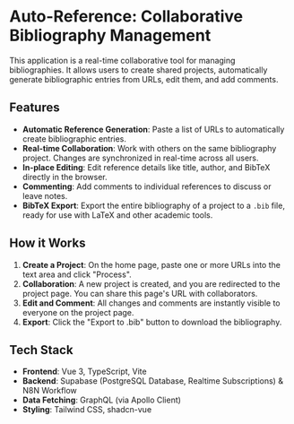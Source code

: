 # Auto-Reference: Collaborative Bibliography Management

This application is a real-time collaborative tool for managing bibliographies. It allows users to create shared projects, automatically generate bibliographic entries from URLs, edit them, and add comments.

## Features

- **Automatic Reference Generation**: Paste a list of URLs to automatically create bibliographic entries.
- **Real-time Collaboration**: Work with others on the same bibliography project. Changes are synchronized in real-time across all users.
- **In-place Editing**: Edit reference details like title, author, and BibTeX directly in the browser.
- **Commenting**: Add comments to individual references to discuss or leave notes.
- **BibTeX Export**: Export the entire bibliography of a project to a `.bib` file, ready for use with LaTeX and other academic tools.

## How it Works

1.  **Create a Project**: On the home page, paste one or more URLs into the text area and click "Process".
2.  **Collaboration**: A new project is created, and you are redirected to the project page. You can share this page's URL with collaborators.
3.  **Edit and Comment**: All changes and comments are instantly visible to everyone on the project page.
4.  **Export**: Click the "Export to .bib" button to download the bibliography.

## Tech Stack

- **Frontend**: Vue 3, TypeScript, Vite
- **Backend**: Supabase (PostgreSQL Database, Realtime Subscriptions) & N8N Workflow
- **Data Fetching**: GraphQL (via Apollo Client)
- **Styling**: Tailwind CSS, shadcn-vue
